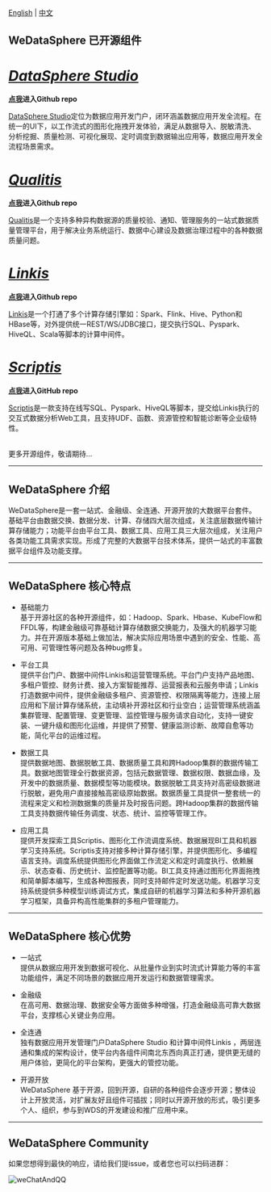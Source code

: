 [English](README.md) | [中文](README_zh_CN.md)

## WeDataSphere 已开源组件

# *[DataSphere Studio](https://github.com/WeBankFinTech/DataSphereStudio)* 

**[点我](https://github.com/WeBankFinTech/DataSphereStudio)进入Github repo**

[DataSphere Studio](https://github.com/WeBankFinTech/DataSphereStudio)定位为数据应用开发门户，闭环涵盖数据应用开发全流程。在统一的UI下，以工作流式的图形化拖拽开发体验，满足从数据导入、脱敏清洗、分析挖掘、质量检测、可视化展现、定时调度到数据输出应用等，数据应用开发全流程场景需求。

# *[Qualitis](https://github.com/WeBankFinTech/Qualitis)* 

**[点我](https://github.com/WeBankFinTech/Qualitis)进入Github repo**

[Qualitis](https://github.com/WeBankFinTech/Qualitis)是一个支持多种异构数据源的质量校验、通知、管理服务的一站式数据质量管理平台，用于解决业务系统运行、数据中心建设及数据治理过程中的各种数据质量问题。

# *[Linkis](https://github.com/WeBankFinTech/Linkis)* 

**[点我](https://github.com/WeBankFinTech/Linkis)进入Github repo**

[Linkis](https://github.com/WeBankFinTech/Linkis)是一个打通了多个计算存储引擎如：Spark、Flink、Hive、Python和HBase等，对外提供统一REST/WS/JDBC接口，提交执行SQL、Pyspark、HiveQL、Scala等脚本的计算中间件。

# *[Scriptis](https://github.com/WeBankFinTech/Scriptis)*

**[点我](https://github.com/WeBankFinTech/Scriptis)进入GitHub repo**

[Scriptis](https://github.com/WeBankFinTech/Scriptis)是一款支持在线写SQL、Pyspark、HiveQL等脚本，提交给Linkis执行的交互式数据分析Web工具，且支持UDF、函数、资源管控和智能诊断等企业级特性。

<br>
更多开源组件，敬请期待...

----

## WeDataSphere 介绍

WeDataSphere是一套一站式、金融级、全连通、开源开放的大数据平台套件。基础平台由数据交换、数据分发、计算、存储四大层次组成，关注底层数据传输计算存储能力；功能平台由平台工具、数据工具、应用工具三大层次组成，关注用户各类功能工具需求实现。形成了完整的大数据平台技术体系，提供一站式的丰富数据平台组件及功能支撑。

----

## WeDataSphere 核心特点

- 基础能力<br>
基于开源社区的各种开源组件，如：Hadoop、Spark、Hbase、KubeFlow和FFDL等，构建金融级可靠基础计算存储数据交换能力，及强大的机器学习能力。并在开源版本基础上做加法，解决实际应用场景中遇到的安全、性能、高可用、可管理性等问题及各种bug修复。

- 平台工具<br>
提供平台门户、数据中间件Linkis和运营管理系统。平台门户支持产品地图、多租户管控、财务计费、接入方案智能推荐、运营报表和云服务申请；Linkis打造数据中间件，提供金融级多租户、资源管控、权限隔离等能力，连接上层应用和下层计算存储系统，主动填补开源社区和行业空白；运营管理系统涵盖集群管理、配置管理、变更管理、监控管理与服务请求自动化，支持一键安装、一键升级和图形化运维，并提供了预警、健康监测诊断、故障自愈等功能，简化平台的运维过程。

- 数据工具<br>
提供数据地图、数据脱敏工具、数据质量工具和跨Hadoop集群的数据传输工具。数据地图管理全行数据资源，包括元数据管理、数据权限、数据血缘，及开发中的数据质量、数据模型等功能模块。数据脱敏工具支持对高密级数据进行脱敏，避免用户直接接触高密级原始数据。数据质量工具提供一整套统一的流程来定义和检测数据集的质量并及时报告问题。跨Hadoop集群的数据传输工具支持数据传输任务调度、状态、统计、监控等管理工作。

- 应用工具<br>
提供开发探索工具Scriptis、图形化工作流调度系统、数据展现BI工具和机器学习支持系统。Scriptis支持对接多种计算存储引擎，并提供图形化、多编程语言支持。调度系统提供图形化界面做工作流定义和定时调度执行、依赖展示、状态查看、历史统计、监控配置等功能。BI工具支持通过图形化界面拖拽和简单脚本编写，生成各种图报表，同时支持邮件定时发送功能。机器学习支持系统提供多种模型训练调试方式，集成自研的机器学习算法和多种开源机器学习框架，具备异构高性能集群的多租户管理能力。

----

## WeDataSphere 核心优势

- 一站式<br>
 提供从数据应用开发到数据可视化、从批量作业到实时流式计算能力等的丰富功能组件，满足不同场景的数据应用开发运行和数据管理需求。

- 金融级<br>
  在高可用、数据治理、数据安全等方面做多种增强，打造金融级高可靠大数据平台，支撑核心关键业务应用。

- 全连通<br>
  独有数据应用开发管理门户DataSphere Studio 和计算中间件Linkis ，两层连通和集成的架构设计，使平台内各组件间南北东西向真正打通，提供更无缝的用户体验，更简化的平台架构，更强大的管控功能。

- 开源开放<br>
  WeDataSphere 基于开源，回到开源，自研的各种组件会逐步开源；整体设计上开放灵活，对扩展友好且组件可插拔；同时以开源开放的形式，吸引更多个人、组织，参与到WDS的开发建设和推广应用中来。

----

## WeDataSphere Community

如果您想得到最快的响应，请给我们提issue，或者您也可以扫码进群：

![weChatAndQQ](https://github.com/WeBankFinTech/WeDataSphere/assets/11496700/853e2b68-109f-42ba-a1b7-5e42d01b2865)
